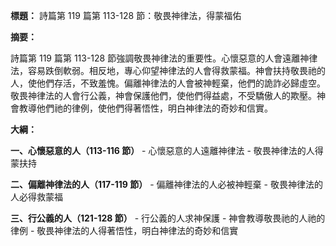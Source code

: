 **標題：** 詩篇第 119 篇第 113-128 節：敬畏神律法，得蒙福佑

**摘要：**

詩篇第 119 篇第 113-128 節強調敬畏神律法的重要性。心懷惡意的人會遠離神律法，容易跌倒軟弱。相反地，專心仰望神律法的人會得救蒙福。神會扶持敬畏祂的人，使他們存活，不致羞愧。偏離神律法的人會被神輕棄，他們的詭詐必歸虛空。敬畏神律法的人會行公義，神會保護他們，使他們得益處，不受驕傲人的欺壓。神會教導他們祂的律例，使他們得著悟性，明白神律法的奇妙和信實。

**大綱：**

**一、心懷惡意的人（113-116 節）**
    - 心懷惡意的人遠離神律法
    - 敬畏神律法的人得蒙扶持

**二、偏離神律法的人（117-119 節）**
    - 偏離神律法的人必被神輕棄
    - 敬畏神律法的人必得救蒙福

**三、行公義的人（121-128 節）**
    - 行公義的人求神保護
    - 神會教導敬畏祂的人祂的律例
    - 敬畏神律法的人得著悟性，明白神律法的奇妙和信實